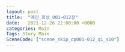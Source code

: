 ```yaml
---
layout: post
title:  "메인_회상_001~012장"
date:   2021-12-26 22:00:00 +0000
categories: Main
Tags: Story Main
SceneCode: ["scene_skip_cp001-012_q1_s10"]
---
```

